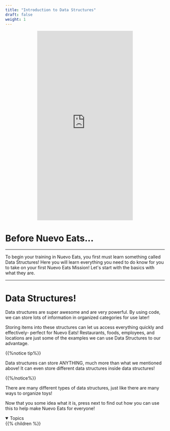 ```yaml
---
title: "Introduction to Data Structures"
draft: false
weight: 1
---
```


<p style="text-align: center;"><iframe width="60%" height="600px" src="https://www.youtube.com/embed/rqehPi2dtXw" frameborder="0" allow="accelerometer; autoplay; clipboard-write; encrypted-media; gyroscope; picture-in-picture" allowfullscreen></iframe></p>


<link rel="stylesheet" href="../style.css">

# Before Nuevo Eats...

----------------------- ------------------------------------
To begin your training in Nuevo Eats, you first must learn something called Data Structures! Here you will learn everything you need to do know for you to take on your first Nuevo Eats Mission! Let's start with the basics with what they are.

----------------------------------------------------------------

# Data Structures!


Data structures are super awesome and are very powerful. By using code, we can store lots of information in organized categories for use later! 

Storing items into these structures can let us access everything quickly and effectively- perfect for Nuevo Eats! Restaurants, foods, employees, and locations are just some of the examples we can use Data Structures to our advantage.



{{%notice tip%}}

Data structures can store ANYTHING, much more than what we mentioned above!
It can even store different data structures inside data structures!

{{%/notice%}}

There are many different types of data structures, just like there are many ways to organize toys!


Now that you some idea what it is, press next to find out how you can use this to help make Nuevo Eats for everyone!

<details open>
<summary>Topics</summary>
{{% children %}}
</details>